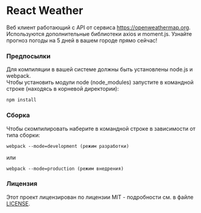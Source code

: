 # React Weather

Веб клиент работающий с API от сервиса https://openweathermap.org. Используются дополнительные библиотеки axios и moment.js. Узнайте прогноз погоды на 5 дней в вашем городе прямо сейчас!

### Предпосылки

Для компиляции в вашей системе должны быть установлены node.js и webpack.  
Чтобы установить модули node (node_modules) запустите в командной строке (находясь в корневой директории):  
```
npm install
```

### Сборка

Чтобы скомпилировать наберите в командной строке в зависимости от типа сборки:  
```
webpack --mode=development (режим разработки)  
```
или  
```
webpack --mode=production (режим внедрения)
```

### Лицензия

Этот проект лицензирован по лицензии MIT - подробности см. в файле [LICENSE](LICENSE).